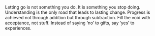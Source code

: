 Letting go is not something you do. It is something you stop doing.
Understanding is the only road that leads to lasting change.
Progress is achieved not through addition but through subtraction.
Fill the void with acceptance, not stuff.
Instead of saying ‘no’ to gifts, say ‘yes’ to experiences.
